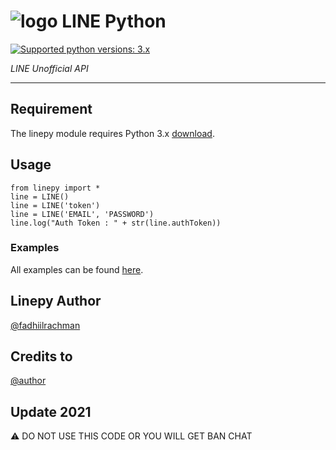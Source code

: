 # ![logo](linepy/LINE.png) LINE Python

 [![Supported python versions: 3.x](https://img.shields.io/badge/python-3.x-green.svg "Supported python versions: 3.x")](https://www.python.org/downloads/) 

*LINE Unofficial API* 

----

## Requirement

The linepy module requires Python 3.x  [download](https://www.python.org/downloads/). 


## Usage

```
from linepy import *
line = LINE()
line = LINE('token')
line = LINE('EMAIL', 'PASSWORD')
line.log("Auth Token : " + str(line.authToken))
```

### Examples
All examples can be found [here](https://github.com/fadhiilrachman/line-py/tree/master/examples).


## Linepy Author
 [@fadhiilrachman](https://github.com/fadhiilrachman/line-py)
 
 
## Credits to
[@author](https://line.me/ti/p/3eamxoks_T)

## Update 2021
⚠ DO NOT USE THIS CODE OR YOU WILL GET BAN CHAT
